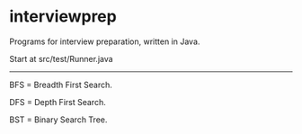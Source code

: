 # interviewprep
Programs for interview preparation, written in Java.

Start at src/test/Runner.java

--------------------------------------
BFS = Breadth First Search.

DFS = Depth First Search.

BST = Binary Search Tree.
